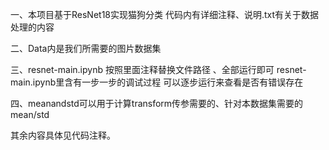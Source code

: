 一、本项目基于ResNet18实现猫狗分类
代码内有详细注释、说明.txt有关于数据处理的内容

二、Data内是我们所需要的图片数据集

三、resnet-main.ipynb
按照里面注释替换文件路径 、全部运行即可
resnet-main.ipynb里含有一步一步的调试过程 
可以逐步运行来查看是否有错误存在

四、meanandstd可以用于计算transform传参需要的、针对本数据集需要的mean/std

其余内容具体见代码注释。

